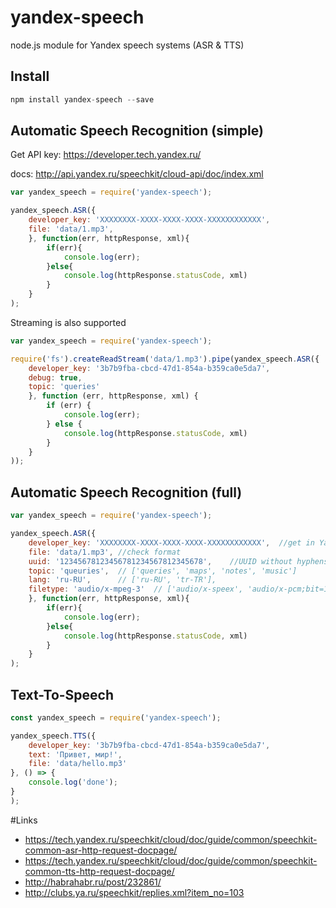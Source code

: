 yandex-speech
=============

node.js module for Yandex speech systems (ASR & TTS)

## Install
```javascript
npm install yandex-speech --save

```

## Automatic Speech Recognition (simple)

Get API key: https://developer.tech.yandex.ru/

docs: http://api.yandex.ru/speechkit/cloud-api/doc/index.xml

```javascript
var yandex_speech = require('yandex-speech');

yandex_speech.ASR({
    developer_key: 'XXXXXXXX-XXXX-XXXX-XXXX-XXXXXXXXXXXX',    
    file: 'data/1.mp3',
	}, function(err, httpResponse, xml){
		if(err){
    		console.log(err);
    	}else{
    		console.log(httpResponse.statusCode, xml)
    	}
    }
);

```

Streaming is also supported

```javascript
var yandex_speech = require('yandex-speech');

require('fs').createReadStream('data/1.mp3').pipe(yandex_speech.ASR({
    developer_key: '3b7b9fba-cbcd-47d1-854a-b359ca0e5da7',
    debug: true,
    topic: 'queries'
	}, function (err, httpResponse, xml) {
		if (err) {
    		console.log(err);
    	} else {
    		console.log(httpResponse.statusCode, xml)
    	}
    }
));

```

## Automatic Speech Recognition (full)
```javascript
var yandex_speech = require('yandex-speech');

yandex_speech.ASR({
    developer_key: 'XXXXXXXX-XXXX-XXXX-XXXX-XXXXXXXXXXXX',  //get in Yandex Developer Center
    file: 'data/1.mp3', //check format
    uuid: '12345678123456781234567812345678',    //UUID without hyphens
    topic: 'queuries',  // ['queries', 'maps', 'notes', 'music']
    lang: 'ru-RU',      // ['ru-RU', 'tr-TR'],
    filetype: 'audio/x-mpeg-3'  // ['audio/x-speex', 'audio/x-pcm;bit=16;rate=8000', 'audio/x-pcm;bit=16;rate=16000', 'audio/x-alaw;bit=13;rate=8000', 'audio/x-wav', 'audio/x-mpeg-3']
	}, function(err, httpResponse, xml){
		if(err){
    		console.log(err);
    	}else{
    		console.log(httpResponse.statusCode, xml)
    	}
    }
);

```



## Text-To-Speech 

```javascript
const yandex_speech = require('yandex-speech');

yandex_speech.TTS({
	developer_key: '3b7b9fba-cbcd-47d1-854a-b359ca0e5da7',
	text: 'Привет, мир!',
	file: 'data/hello.mp3'
}, () => {
	console.log('done');
}
);

```

#Links
- https://tech.yandex.ru/speechkit/cloud/doc/guide/common/speechkit-common-asr-http-request-docpage/
- https://tech.yandex.ru/speechkit/cloud/doc/guide/common/speechkit-common-tts-http-request-docpage/
- http://habrahabr.ru/post/232861/
- http://clubs.ya.ru/speechkit/replies.xml?item_no=103